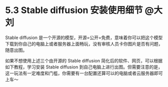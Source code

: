 # 5.3 Stable diffusion 安装使用细节 @大刘

Stable diffusion 是一个开源的模型，开源=公开=免费，意味着你可以把这个模型下载到你自己的电脑上或者服务器上面畅玩，没有审核人员卡你图片是否有问题，随意出图。

如果不想使用上述三个由开源的 Stable diffusion 简化后的软件、网页，可以根据如下教程，学习安装 Stable diffusion 到自己电脑上进行出图。但需要注意的是，这一玩法有一定难度和门槛，你需要有一台配置还算可以的电脑或者云服务器即可上车～
